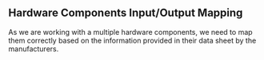 ## Hardware Components Input/Output Mapping

As we are working with a multiple hardware components, we need to map them correctly based on the information provided in their data sheet by the manufacturers.

